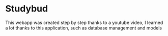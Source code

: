 # Studybud
 This webapp was created step by step thanks to a youtube video, I learned a lot thanks to this application, such as database management and models 
